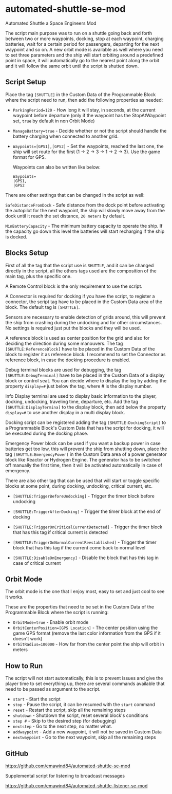 # automated-shuttle-se-mod
Automated Shuttle a Space Engineers Mod

The script main purpose was to run on a shuttle going back and forth between two or more waypoints, docking, stop at each waypoint, charging batteries, wait for a certain period for passengers, departing for the next waypoint and so on. A new orbit mode is available as well where you need to set three parameters and the ship will start orbiting around a predefined point in space, it will automatically go to the nearest point along the orbit and it will follow the same orbit until the script is shutted down.

## Script Setup

Place the tag `[SHUTTLE]` in the Custom Data of the Programmable Block where the script need to run, then add the following properties as needed:

- `ParkingPeriod=120` - How long it will stay, in seconds, at the current waypoint before departure (only if the waypoint has the StopAtWaypoint set, `true` by default in non Orbit Mode)
- `ManageBattery=true` - Decide whether or not the script should handle the battery charging when connected to another grid.
- `Waypoints=[GPS1],[GPS2]` - Set the waypoints, reached the last one, the ship will set route for the first (1 -> 2 -> 3 -> 1 -> 2 -> 3). Use the game format for GPS.

    Waypoints can also be written like below:

    ```
    Waypoints=
    |GPS1,
    |GPS2
    ```

There are other settings that can be changed in the script as well:

`SafeDistanceFromDock` - Safe distance from the dock point before activating the autopilot for the next waypoint, the ship will slowly move away from the dock until it reach the set distance, `20 meters` by default.

`MinBatteryCapacity` - The minimum battery capacity to operate the ship. If the capacity go down this level the batteries will start recharging if the ship is docked.

## Blocks Setup

First of all the tag that the script use is `SHUTTLE`, and it can be changed directly in the script, all the others tags used are the composition of the main tag, plus the specific one.

A Remote Control block is the only requirement to use the script.

A Connector is required for docking if you have the script, to register a connector, the script tag have to be placed in the Custom Data area of the block. The default tag is `[SHUTTLE]`.

Sensors are necessary to enable detection of grids around, this will prevent the ship from crashing during the undocking and for other circumstances. No settings is required just put the blocks and they will be used.

A reference block is used as center position for the grid and also for deciding the direction during some manouvers. The tag `[SHUTTLE:ReferenceBlock]` have to be placed in the Custom Data of the block to register it as reference block. I recommend to set the Connector as reference block, in case the docking procedure is enabled.

Debug terminal blocks are used for debugging, the tag `[SHUTTLE:DebugTerminal]` have to be placed in the Custom Data of a display block or control seat. You can decide where to display the log by adding the property `display=#` just below the tag, where # is the display number.

Info Display terminal are used to display basic information to the player, docking, undocking, traveling time, departure, etc.
Add the tag `[SHUTTLE:DisplayTermina]` to the display block, then add below the property `display=#` to use another display in a multi display block.

Docking script can be registered adding the tag `[SHUTTLE:DockingScript]` to a Programmable Block's Custom Data that has the script for docking, it will be executed during the docking phase.

Emergency Power block can be used if you want a backup power in case batteries get too low, this will prevent the ship from shutting down, place the tag `[SHUTTLE:EmergencyPower]` in the Custom Data area of a power generator block like Reactor or Hydrogen Engine. The generator has to be switched off manually the first time, then it will be activated automatically in case of emergency.

There are also other tag that can be used that will start or toggle specific blocks at some point, during docking, undocking, critical current, etc.

- `[SHUTTLE:TriggerBeforeUndocking]` - Trigger the timer block before undocking

- `[SHUTTLE:TriggerAfterDocking]` - Trigger the timer block at the end of docking

- `[SHUTTLE:TriggerOnCriticalCurrentDetected]` - Trigger the timer block that has this tag if critical current is detected

- `[SHUTTLE:TriggerOnNormalCurrentReestablished]` - Trigger the timer block that has this tag if the current come back to normal level

- `[SHUTTLE:DisableOnEmergency]` - Disable the block that has this tag in case of critical current

## Orbit Mode

The orbit mode is the one that I enjoy most, easy to set and just cool to see it works.

These are the properties that need to be set in the Custom Data of the Programmable Block where the script is running:

- `OrbitMode=true` - Enable orbit mode
- `OrbitCenterPosition=[GPS Location]` - The center position using the game GPS format (remove the last color information from the GPS if it doesn't work)
- `OrbitRadius=100000` - How far from the center point the ship will orbit in meters


## How to Run

The script will not start automatically, this is to prevent issues and give the player time to set everything up, there are several commands available that need to be passed as argument to the script.

- `start` - Start the script
- `stop` - Pause the script, it can be resumed with the `start` command
- `reset` - Restart the script, skip all the remaining steps
- `shutdown` - Shutdown the script, reset several block's conditions
- `step #` - Skip to the desired step (for debugging)
- `nextstep` - Go to the next step, no matter what.
- `addwaypoint` - Add a new waypoint, it will not be saved in Custom Data
- `nextwaypoint` - Go to the next waypoint, skip all the remaining steps

## GitHub

https://github.com/emawind84/automated-shuttle-se-mod


Supplemental script for listening to broadcast messages

https://github.com/emawind84/automated-shuttle-listener-se-mod